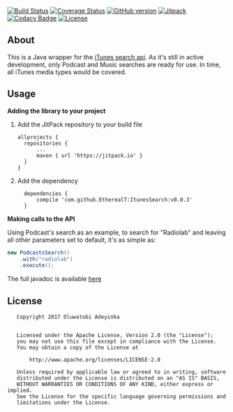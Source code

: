 [![Build Status](https://travis-ci.org/EtherealT/ItunesSearch.svg?branch=master)](https://travis-ci.org/EtherealT/ItunesSearch)
[![Coverage Status](https://coveralls.io/repos/github/EtherealT/ItunesSearch/badge.svg?branch=master)](https://coveralls.io/github/EtherealT/ItunesSearch?branch=master)
[![GitHub version](https://badge.fury.io/gh/etherealt%2Fitunessearch.svg)](https://github.com/EtherealT/ItunesSearch/releases)
[![Jitpack](https://jitpack.io/v/EtherealT/ItunesSearch.svg)](https://jitpack.io/#EtherealT/ItunesSearch)
[![Codacy Badge](https://api.codacy.com/project/badge/Grade/6139acc8bc4c44dd91d73fa2456ec52d)](https://www.codacy.com/app/EtherealT/ItunesSearch?utm_source=github.com&amp;utm_medium=referral&amp;utm_content=EtherealT/ItunesSearch&amp;utm_campaign=Badge_Grade)
[![License](https://img.shields.io/badge/License-Apache%202.0-blue.svg?maxAge=1)](https://opensource.org/licenses/Apache-2.0)

## About
This is a Java wrapper for the [iTunes search api](https://affiliate.itunes.apple.com/resources/documentation/itunes-store-web-service-search-api/). As it's still in active development, only Podcast and Music searches are ready for use. In time, all iTunes media types would be covered.

## Usage
**Adding the library to your project**

1. Add the JitPack repository to your build file
      ```Gradle
      allprojects {
        repositories {
            ...
            maven { url 'https://jitpack.io' }
        }
      }
      ```
      
2. Add the dependency
      ```Gradle
        dependencies {
            compile 'com.github.EtherealT:ItunesSearch:v0.0.3'
        }
      ```
      
**Making calls to the API**

Using Podcast's search as an example, to search for "Radiolab" and leaving all other parameters set to default, it's as simple as:
```java
new PodcastsSearch()
    .with("radiolab")
    .execute();
```
The full javadoc is available [here](https://etherealt.github.io/ItunesSearch/docs/)

## License

```
   Copyright 2017 Oluwatobi Adeyinka

   
   Licensed under the Apache License, Version 2.0 (the "License");
   you may not use this file except in compliance with the License.
   You may obtain a copy of the License at

       http://www.apache.org/licenses/LICENSE-2.0

   Unless required by applicable law or agreed to in writing, software
   distributed under the License is distributed on an "AS IS" BASIS,
   WITHOUT WARRANTIES OR CONDITIONS OF ANY KIND, either express or implied.
   See the License for the specific language governing permissions and
   limitations under the License.
```